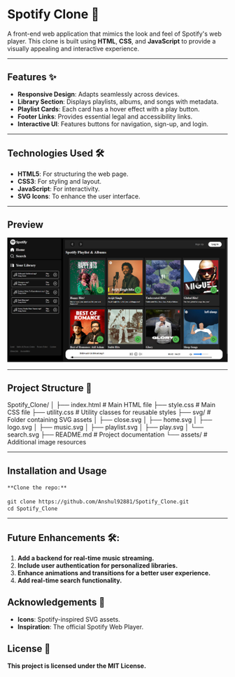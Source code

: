 # Spotify Clone 🎵

A front-end web application that mimics the look and feel of Spotify's web player. This clone is built using **HTML**, **CSS**, and **JavaScript** to provide a visually appealing and interactive experience.

---

## Features ✨

- **Responsive Design**: Adapts seamlessly across devices.
- **Library Section**: Displays playlists, albums, and songs with metadata.
- **Playlist Cards**: Each card has a hover effect with a play button.
- **Footer Links**: Provides essential legal and accessibility links.
- **Interactive UI**: Features buttons for navigation, sign-up, and login.
  
---

## Technologies Used 🛠️

- **HTML5**: For structuring the web page.
- **CSS3**: For styling and layout.
- **JavaScript**: For interactivity.
- **SVG Icons**: To enhance the user interface.

---
## Preview
![Image Alt](https://github.com/Anshul92881/Spotify_Clone/blob/main/Screenshot%202024-12-10%20111241.png)

---

## Project Structure 📂

Spotify_Clone/
│
├── index.html       # Main HTML file
├── style.css        # Main CSS file
├── utility.css      # Utility classes for reusable styles
├── svg/             # Folder containing SVG assets
│   ├── close.svg
│   ├── home.svg
│   ├── logo.svg
│   ├── music.svg
│   ├── playlist.svg
│   ├── play.svg
│   └── search.svg
├── README.md        # Project documentation
└── assets/          # Additional image resources

---
  ## Installation and Usage
  
    **Clone the repo:**
  
    git clone https://github.com/Anshul92881/Spotify_Clone.git
    cd Spotify_Clone
---

## Future Enhancements 🛠️:

1. **Add a backend for real-time music streaming.**
2. **Include user authentication for personalized libraries.**
3. **Enhance animations and transitions for a better user experience.**
4. **Add real-time search functionality.**

## Acknowledgements 🙏

- **Icons**: Spotify-inspired SVG assets.  
- **Inspiration**: The official Spotify Web Player.

## License 📜

**This project is licensed under the MIT License.**

